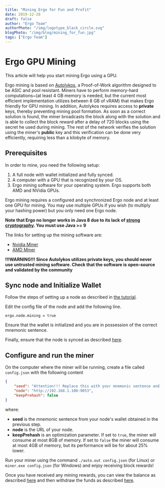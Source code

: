 ```yaml
---
title: "Mining Ergo for Fun and Profit"
date: 2019-12-28
draft: false
author: "Ergo Team"
authorPhoto: "/img/logotype_black_circle.svg"
blogPhoto: "/img/blog/mining_for_fun.jpg"
tags: ["Ergo Team"]
---
```


# Ergo GPU Mining

This article will help you start mining Ergo using a GPU. 

Ergo mining is based on [Autolykos](https://ergoplatform.com/docs/ErgoPow.pdf), a Proof-of-Work algorithm designed to be ASIC and pool resistant. Miners have to perform memory-hard computations~(at least 4 GB memory is needed, but the current most efficient implementation utilizes between 8 GB of vRAM) that makes Ergo friendly for GPU mining. In addition, Autolykos requires access to **private** keys, thereby preventing mining pool formation. As soon as a correct solution is found, the miner broadcasts the block along with the solution and is able to collect the block reward after a delay of 720 blocks using the secret he used during mining. The rest of the network verifies the solution using the miner's **public** key and this verification can be done very efficiently, requiring less than a kilobyte of memory.

## Prerequisites

In order to mine, you need the following setup:

1. A full node with wallet initialized and fully synced.
2. A computer with a GPU that is recognized by your OS.
3. Ergo mining software for your operating system. Ergo supports both AMD and NVidia GPUs. 

Ergo mining requires a configured and synchronized Ergo node and at least one GPU for mining. You may use multiple GPUs if you wish (to multiply your hashing power) but you only need one Ergo node. 

**Note that Ergo no longer works in Java 8 due to its lack of [strong cryptography](http://mail.openjdk.java.net/pipermail/security-dev/2016-October/014942.html). You must use Java >= 9** 

The links for setting up the mining software are:

* [Nvidia Miner](https://github.com/ergoplatform/cuda-miner)
* [AMD Miner](https://ergoplatform.org/en/blog/2019_08_07_amd/)

**!!!WARNING!!! Since Autolykos utilizes private keys, you should never use untrusted mining software. Check that the software is open-source and validated by the community**

## Sync node and Initialize Wallet

Follow the steps of setting up a node as described in [the tutorial](https://github.com/ergoplatform/ergo/wiki/Set-up-a-full-node).

Edit the config file of the node and add the following line.

``ergo.node.mining = true``

Ensure that the wallet is initialized and you are in possession of the correct mnemonic sentence.

Finally, ensure that the node is synced as described [here](https://github.com/ergoplatform/ergo/wiki/Set-up-a-full-node#check-if-the-node-is-synced).

## Configure and run the miner

On the computer where the miner will be running, create a file called `config.json` with the following content

```json
{
    "seed": "Attention!!! Replace this with your mnemonic sentence and keep it secret or you will get robbed", 
    "node": "http://192.168.1.100:9053",
    "keepPrehash": false
}
```

where:

- **seed** is the mnemonic sentence from your node's wallet obtained in the previous step.
- **node** is the URL of your node.
- **keepPrehash** is an optimization parameter. If set to `true`, the miner will consume at most 8GB of memory. If set to `false` the miner will consume at most 4GB of memory, but its performance will be for about 25% lower.

Run your miner using the command `./auto.out config.json` (for Linux) or `miner.exe config.json` (for Windows) and enjoy receiving block rewards!

Once you have received any mining rewards, you can view the balance as described [here](https://github.com/ergoplatform/ergo/wiki/Set-up-a-full-node#check-wallet-balance) and then withdraw the funds as described [here](https://github.com/ergoplatform/ergo/wiki/Set-up-a-full-node#sending-funds).

